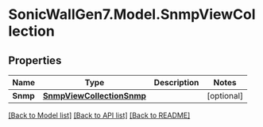 # SonicWallGen7.Model.SnmpViewCollection

## Properties

Name | Type | Description | Notes
------------ | ------------- | ------------- | -------------
**Snmp** | [**SnmpViewCollectionSnmp**](SnmpViewCollectionSnmp.md) |  | [optional] 

[[Back to Model list]](../README.md#documentation-for-models) [[Back to API list]](../README.md#documentation-for-api-endpoints) [[Back to README]](../README.md)

